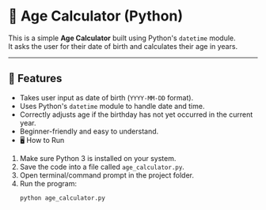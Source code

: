 # 🧮 Age Calculator (Python)

This is a simple **Age Calculator** built using Python's `datetime` module.  
It asks the user for their date of birth and calculates their age in years.

---

## 🚀 Features
- Takes user input as date of birth (`YYYY-MM-DD` format).
- Uses Python's `datetime` module to handle date and time.
- Correctly adjusts age if the birthday has not yet occurred in the current year.
- Beginner-friendly and easy to understand.
-  🖥️ How to Run
1. Make sure Python 3 is installed on your system.  
2. Save the code into a file called `age_calculator.py`.  
3. Open terminal/command prompt in the project folder.  
4. Run the program:
   ```bash
   python age_calculator.py
